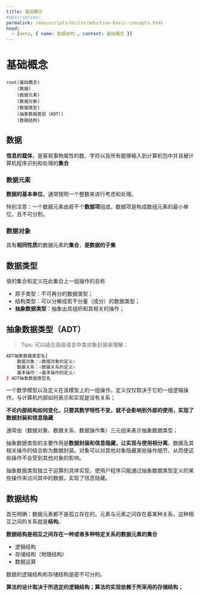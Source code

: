 ```yaml
---
title: 基础概念
#description:
permalink: /manuscripts/ds/introduction-basic-concepts.html
head:
  - [meta, { name: 数据结构 , content: 基础概念 }]
---
```


# 基础概念

```mindmap
root(基础概念)
    (数据)
    (数据元素)
    (数据对象)
    (数据类型)
    (抽象数据类型（ADT）)
    (数据结构)
```

## 数据

**信息的载体**，是客观事物属性的数、字符以及所有能够输入到计算机包中并且被计算机程序识别和处理的**集合**

### 数据元素

**数据的基本单位**，通常按照一个整数来进行考虑和处理。

特别注意：一个数据元素由若干个**数据项**组成，数据项是构成数组元素的最小单位，且不可分割。

### 数据对象

具有**相同性质**的数据元素的**集合**，**是数据的子集**

## 数据类型

值的集合和定义在此集合上一组操作的总称

- 原子类型：不可再分的数据类型；
- 结构类型：可以分解成若干分量（成分）的数据类型；
- **抽象数据类型**：抽象出具组织和其相关的操作；

## 抽象数据类型（ADT）

> Tips: 可以结合高级语言中类对象封装来理解；

```bash
ADT抽象数据类型名{
    数据对象：<数据对象的定义>
    数据关系：<数据关系的定义>
    基本操作：<基本操作的定义>
} ADT抽象数据类型名
```

一个数学模型以及定义在该模型上的一组操作。定义仅仅取决于它的一组逻辑操作。与计算机内部如何表示和实现是没有关系；

**不论内部结构如何变化，只要其数学特性不变，就不会影响到外部的使用，实现了数据封装和信息隐藏**

通常由（数据对象、数据关系、数据操作集）三元组来表示抽象数据类型；

抽象数据类型的主要作用是**数据封装和信息隐藏，让实现与使用相分离**。数据及其相关操作的结合称为数据封装。对象可以对其他对象隐藏某些操作细节，从而使这些操作不会受到其他对象的影响。

抽象数据类型独立于运算的具体实现，使用户程序只能通过抽象数据类型定义的某些操作来访问其中的数据，实现了信息隐藏。

## 数据结构

首先明确：数据元素都不是孤立存在的。元素与元素之间存在着某种关系，这种相互之间的关系就是**结构**。

**数据结构是相互之间存在一种或者多种特定关系的数据元素的集合**

- 逻辑结构
- 存储结构（物理结构）
- 数据运算

数据的逻辑结构和存储结构是密不可分的。

**算法的设计取决于所选定的逻辑结构；算法的实现依赖于所采用的存储结构；**

